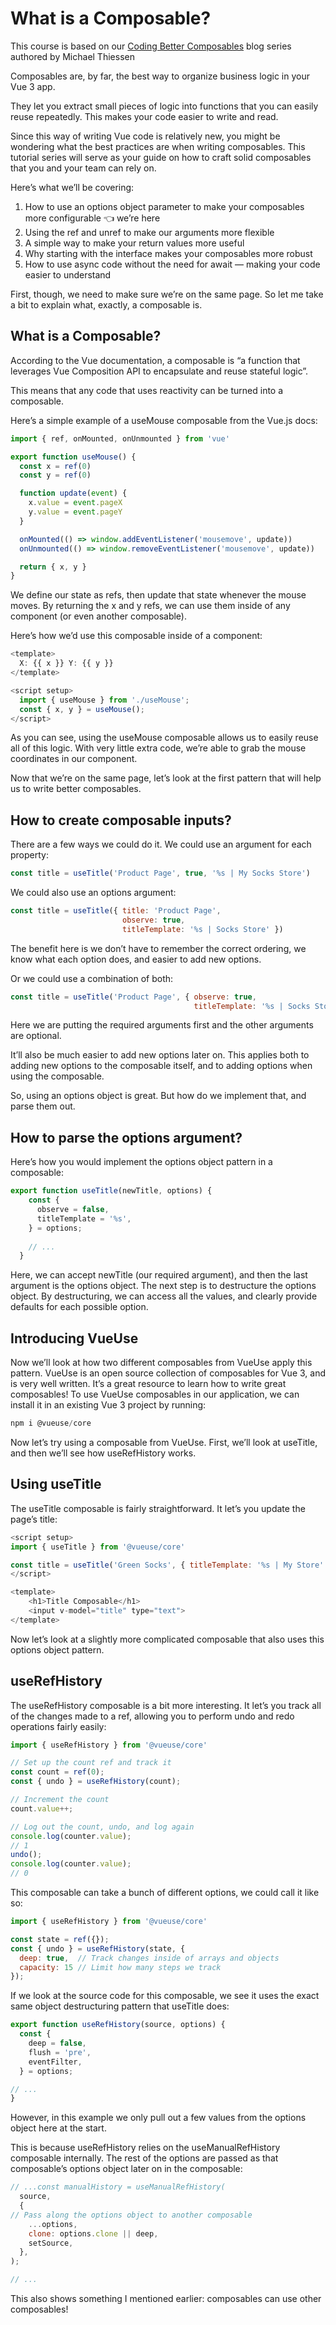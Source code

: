 # What is a Composable?

This course is based on our [Coding Better Composables](https://www.vuemastery.com/blog/coding-better-composables-1-of-5/) blog series authored by Michael Thiessen

Composables are, by far, the best way to organize business logic in your Vue 3 app.

They let you extract small pieces of logic into functions that you can easily reuse repeatedly. This makes your code easier to write and read.

Since this way of writing Vue code is relatively new, you might be wondering what the best practices are when writing composables. This tutorial series will serve as your guide on how to craft solid composables that you and your team can rely on.

Here’s what we’ll be covering:

1. How to use an options object parameter to make your composables more configurable 👈 we’re here
2. Using the ref and unref to make our arguments more flexible
3. A simple way to make your return values more useful
4. Why starting with the interface makes your composables more robust
5. How to use async code without the need for await — making your code easier to understand

First, though, we need to make sure we’re on the same page. So let me take a bit to explain what, exactly, a composable is.

## What is a Composable?

According to the Vue documentation, a composable is “a function that leverages Vue Composition API to encapsulate and reuse stateful logic”.

This means that any code that uses reactivity can be turned into a composable.

Here’s a simple example of a useMouse composable from the Vue.js docs:

```JavaScript
import { ref, onMounted, onUnmounted } from 'vue'

export function useMouse() {
  const x = ref(0)
  const y = ref(0)

  function update(event) {
    x.value = event.pageX
    y.value = event.pageY
  }

  onMounted(() => window.addEventListener('mousemove', update))
  onUnmounted(() => window.removeEventListener('mousemove', update))

  return { x, y }
}
```

We define our state as refs, then update that state whenever the mouse moves. By returning the x and y refs, we can use them inside of any component (or even another composable).

Here’s how we’d use this composable inside of a component:

```JavaScript
<template>
  X: {{ x }} Y: {{ y }}
</template>

<script setup>
  import { useMouse } from './useMouse';
  const { x, y } = useMouse();
</script>
```

As you can see, using the useMouse composable allows us to easily reuse all of this logic. With very little extra code, we’re able to grab the mouse coordinates in our component.

Now that we’re on the same page, let’s look at the first pattern that will help us to write better composables.

## How to create composable inputs?

There are a few ways we could do it. We could use an argument for each property:

```JavaScript
const title = useTitle('Product Page', true, '%s | My Socks Store')
```

We could also use an options argument:

```JavaScript
const title = useTitle({ title: 'Product Page', 
                         observe: true, 
                         titleTemplate: '%s | Socks Store' })
```

The benefit here is we don’t have to remember the correct ordering, we know what each option does, and easier to add new options.

Or we could use a combination of both:

```JavaScript
const title = useTitle('Product Page', { observe: true, 
                                         titleTemplate: '%s | Socks Store' })
```

Here we are putting the required arguments first and the other arguments are optional.

It’ll also be much easier to add new options later on. This applies both to adding new options to the composable itself, and to adding options when using the composable.

So, using an options object is great. But how do we implement that, and parse them out.

## How to parse the options argument?

Here’s how you would implement the options object pattern in a composable:

```JavaScript
export function useTitle(newTitle, options) {
    const {
      observe = false,
      titleTemplate = '%s',
    } = options;
    
    // ...
  }
```

Here, we can accept newTitle (our required argument), and then the last argument is the options object. The next step is to destructure the options object. By destructuring, we can access all the values, and clearly provide defaults for each possible option.

## Introducing VueUse

Now we’ll look at how two different composables from VueUse apply this pattern. VueUse is an open source collection of composables for Vue 3, and is very well written. It’s a great resource to learn how to write great composables! To use VueUse composables in our application, we can install it in an existing Vue 3 project by running:

```JavaScript
npm i @vueuse/core
```

Now let’s try using a composable from VueUse. First, we’ll look at useTitle, and then we’ll see how useRefHistory works.

## Using useTitle

The useTitle composable is fairly straightforward. It let’s you update the page’s title:

```JavaScript
<script setup>
import { useTitle } from '@vueuse/core'

const title = useTitle('Green Socks', { titleTemplate: '%s | My Store' })
</script>

<template>
    <h1>Title Composable</h1>
    <input v-model="title" type="text">
</template>
```

Now let’s look at a slightly more complicated composable that also uses this options object pattern.

## useRefHistory

The useRefHistory composable is a bit more interesting. It let’s you track all of the changes made to a ref, allowing you to perform undo and redo operations fairly easily:

```JavaScript
import { useRefHistory } from '@vueuse/core'

// Set up the count ref and track it
const count = ref(0);
const { undo } = useRefHistory(count);

// Increment the count
count.value++;

// Log out the count, undo, and log again
console.log(counter.value);
// 1
undo();
console.log(counter.value);
// 0
```

This composable can take a bunch of different options, we could call it like so:

```JavaScript
import { useRefHistory } from '@vueuse/core'

const state = ref({});
const { undo } = useRefHistory(state, {
  deep: true,  // Track changes inside of arrays and objects
  capacity: 15 // Limit how many steps we track
});
```

If we look at the source code for this composable, we see it uses the exact same object destructuring pattern that useTitle does:

```JavaScript
export function useRefHistory(source, options) {
  const {
    deep = false,
    flush = 'pre',
    eventFilter,
  } = options;

// ...
}
```

However, in this example we only pull out a few values from the options object here at the start.

This is because useRefHistory relies on the useManualRefHistory composable internally. The rest of the options are passed as that composable’s options object later on in the composable:

```JavaScript
// ...const manualHistory = useManualRefHistory(
  source,
  {
// Pass along the options object to another composable
    ...options,
    clone: options.clone || deep,
    setSource,
  },
);

// ...
```

This also shows something I mentioned earlier: composables can use other composables!
